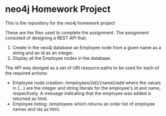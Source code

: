 # neo4j Homework Project
This is the repository for the neo4j homework project

These are the files used to complete the assignment. The assignment consisted
of designing a REST API that:

1. Create in the neo4j database an Employee node from a given name as a string and an id as an integer.
2. Display all the Employee nodes in the databaae. 

The API was desiged as a set of URI resource paths to be used for each of the required actions:
- Employee node creation: /employees/{id}/{name}/add where the values in {...} are the integer 
and string literals for the employee's id and name, respectively. A message indicating that the
employee was added is returned as html. 
- Employee listing: /employees which returns an order list of employee names and ids as html. 




